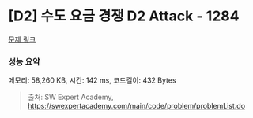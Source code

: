 # [D2] 수도 요금 경쟁 D2 Attack - 1284 

[문제 링크](https://swexpertacademy.com/main/code/problem/problemDetail.do?contestProbId=AV189xUaI8UCFAZN) 

### 성능 요약

메모리: 58,260 KB, 시간: 142 ms, 코드길이: 432 Bytes



> 출처: SW Expert Academy, https://swexpertacademy.com/main/code/problem/problemList.do